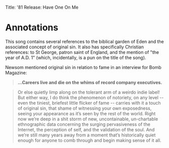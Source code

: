 Title: '81
Release: Have One On Me

# Annotations #

This song contains several references to the biblical garden of Eden and the associated concept of original sin. It also has specifically Christian references: to St George, patron saint of England, and the mention of "the year of A.D. 1" (which, incidentally, is a pun on the title of the song).

Newsom mentioned original sin in relation to fame in an interview for Bomb Magazine:

> **...Careers live and die on the whims of record company executives.**

> Or else quietly limp along on the tolerant arm of a weirdo indie label! But either way, I do think the phenomenon of notoriety, on any level -- even the tiniest, briefest little flicker of fame -- carries with it a touch of original sin, that shame of witnessing your own exposedness, seeing your appearance as it’s seen by the rest of the world. Right now we’re deep in a shit storm of new, uncontainable, un-chartable ethnographic data concerning the surging pervasiveness of the Internet, the perception of self, and the validation of the soul. And we’re still many years away from a moment that’s historically quiet enough for anyone to comb through and begin making sense of it all.

